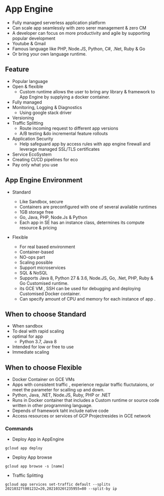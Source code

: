 # App Engine 
- Fully managed serverless application platform
- Can scale app seamlessly with zero serer management & zero CM
- A developer can focus on more productivity and agile by supporting popular development
- Youtube & Gmail
- Famous language like PHP, Node.JS, Python, C#, .Net, Ruby & Go
- Or bring your own language runtime.

## Feature
- Popular language 
- Open & flexible
  - Custom runtime allows the user to bring any library & framework to App Engine by supplying a docker container. 
- Fully managed
- Monitoring, Logging & Diagnostics 
  - Using google stack driver
- Versioning
- Traffic Splitting
  - Route incoming request to different app versions
  - A/B testing &do incremental feature rollouts
- Application Security 
  - Help safeguard app by access rules with app engine firewall and leverage managed SSL/TLS certificates
- Service EcoSystem
- Creating CI/CD pipelines for eco
- Pay only what you use 

## App Engine Environment
- Standard
  - Like Sandbox, secure
  - Containers are preconfigured with one of several available runtimes
  - 1GB storage free 
  - Go, Java, PHP, Node.Js & Python
  - Each app in SE has an instance class, determines its compute resource & pricing

- Flexible 
  - For real based environment 
  - Container-based 
  - NO-ops part
  - Scaling possible 
  - Support microservices
  - SQL & NoSQL 
  - Supports Java 8, Python 27 & 3.6, Node.JS, Go, .Net, PHP, Ruby & Go Customised runtime.
  - its GCE VM , SSH can be used for debugging and deploying Customised Docker container.
  - Can specify amount of CPU and memory for each instance of app .


## When to choose Standard
- When sandbox 
- To deal with rapid scaling 
- optimal for app 
  - Python 3.7, Java 8
- Intended for low or free to use 
- Immediate scaling 

## When to choose Flexible
- Docker Container on GCE VMs
- Apps with consistent traffic , experience regular traffic fluctutaions, or meet the parameter for scalling up and down.
- Python, Java, .NET, Node.JS, Ruby, PHP or .NET
- Runs in Docker container that includes a Custom runtime or source code written in other programming language.
- Depends of framework  taht include native code 
- Access resources or services of GCP Projectresides in GCE network 


### Commands
- Deploy App in AppEngine
```
gcloud app deploy
```

- Deploy App browse
```
gcloud app browse -s [name]
```



- Traffic Splitting
```
gcloud app services set-traffic default --splits 20210327t001232=20,20210326t235955=80 --split-by ip
```